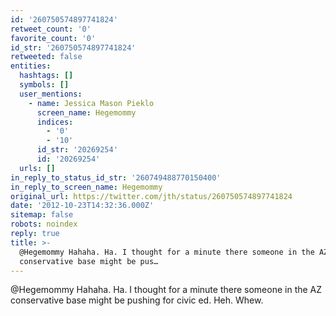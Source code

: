 ```yaml
---
id: '260750574897741824'
retweet_count: '0'
favorite_count: '0'
id_str: '260750574897741824'
retweeted: false
entities:
  hashtags: []
  symbols: []
  user_mentions:
    - name: Jessica Mason Pieklo
      screen_name: Hegemommy
      indices:
        - '0'
        - '10'
      id_str: '20269254'
      id: '20269254'
  urls: []
in_reply_to_status_id_str: '260749488770150400'
in_reply_to_screen_name: Hegemommy
original_url: https://twitter.com/jth/status/260750574897741824
date: '2012-10-23T14:32:36.000Z'
sitemap: false
robots: noindex
reply: true
title: >-
  @Hegemommy Hahaha. Ha. I thought for a minute there someone in the AZ
  conservative base might be pus…
---
```


@Hegemommy Hahaha. Ha. I thought for a minute there someone in the AZ conservative base might be pushing for civic ed. Heh. Whew.